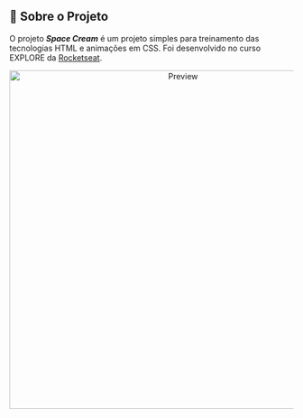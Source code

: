 ## :bookmark_tabs: Sobre o Projeto

O projeto ***Space Cream*** é um projeto simples para treinamento das tecnologias HTML e animações em CSS. Foi desenvolvido no curso EXPLORE da [Rocketseat](https://rocketseat.com.br/).

<div align="center">

<img src="./img/Space Cream.gif" width="600px" alt="Preview" />

</div>
